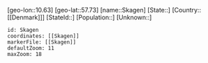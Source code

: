 ﻿---
location: [57.73,10.63]
mapzoom: [7,12] 
mapmarker: city 
type: City
tags:
- geo/City


SpocWebEntityId: 34299
isDeleted: false
confidential: public

---
[geo-lon::10.63]
[geo-lat::57.73]
[name::Skagen]
[State::]
[Country::[[Denmark]]]
[StateId::]
[Population::]
[Unknown::]


```leaflet
id: Skagen
coordinates: [[Skagen]]
markerFile: [[Skagen]]
defaultZoom: 11 
maxZoom: 18
```
